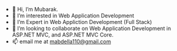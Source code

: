 - 👋 Hi, I’m Mubarak.
- 👀 I’m interested in Web Application Development
- 🌱 I’m Expert in Web Appliction Development (Full Stack)
- 💞️ I’m looking to collaborate on Web Application Development in ASP.NET MVC, and ASP.NET MVC Core. 
- 📫 email me at mabdella110@gmail.com

<!---
mubarak440/mubarak440 is a ✨ special ✨ repository because its `README.md` (this file) appears on your GitHub profile.
You can click the Preview link to take a look at your changes.
--->
